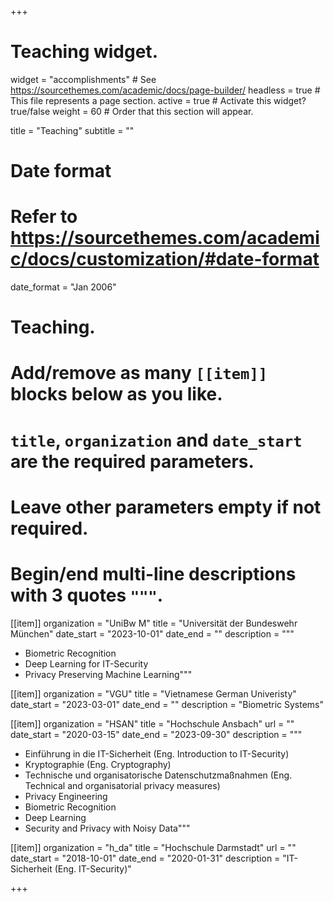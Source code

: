+++
# Teaching widget.
widget = "accomplishments"  # See https://sourcethemes.com/academic/docs/page-builder/
headless = true  # This file represents a page section.
active = true  # Activate this widget? true/false
weight = 60  # Order that this section will appear.

title = "Teaching"
subtitle = ""

# Date format
#   Refer to https://sourcethemes.com/academic/docs/customization/#date-format
date_format = "Jan 2006"

# Teaching.
#   Add/remove as many `[[item]]` blocks below as you like.
#   `title`, `organization` and `date_start` are the required parameters.
#   Leave other parameters empty if not required.
#   Begin/end multi-line descriptions with 3 quotes `"""`.

[[item]]
  organization = "UniBw M"
  title = "Universität der Bundeswehr München"
  date_start = "2023-10-01"
  date_end = ""
  description = """
  - Biometric Recognition
  - Deep Learning for IT-Security
  - Privacy Preserving Machine Learning"""
  
[[item]]
  organization = "VGU"
  title = "Vietnamese German Univeristy"
  date_start = "2023-03-01"
  date_end = ""
  description = "Biometric Systems"
  
[[item]]
  organization = "HSAN"
  title = "Hochschule Ansbach"
  url = ""
  date_start = "2020-03-15"
  date_end = "2023-09-30"
  description = """
  - Einführung in die IT-Sicherheit (Eng. Introduction to IT-Security)
  - Kryptographie (Eng. Cryptography)
  - Technische und organisatorische Datenschutzmaßnahmen (Eng. Technical and organisatorial privacy measures)
  - Privacy Engineering
  - Biometric Recognition
  - Deep Learning
  - Security and Privacy with Noisy Data"""
  
  
[[item]]
  organization = "h_da"
  title = "Hochschule Darmstadt"
  url = ""
  date_start = "2018-10-01"
  date_end = "2020-01-31"
  description = "IT-Sicherheit (Eng. IT-Security)"

+++
